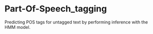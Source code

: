 # Part-Of-Speech_tagging
Predicting POS tags for untagged text by performing inference with the HMM model.

